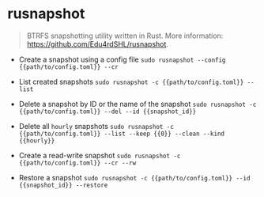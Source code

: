 # rusnapshot
> BTRFS snapshotting utility written in Rust.
> More information: <https://github.com/Edu4rdSHL/rusnapshot>.

- Create a snapshot using a config file
`sudo rusnapshot --config {{path/to/config.toml}} --cr`

- List created snapshots
`sudo rusnapshot -c {{path/to/config.toml}} --list`

- Delete a snapshot by ID or the name of the snapshot
`sudo rusnapshot -c {{path/to/config.toml}} --del --id {{snapshot_id}}`

- Delete all `hourly` snapshots
`sudo rusnapshot -c {{path/to/config.toml}} --list --keep {{0}} --clean --kind {{hourly}}`

- Create a read-write snapshot
`sudo rusnapshot -c {{path/to/config.toml}} --cr --rw`

- Restore a snapshot
`sudo rusnapshot -c {{path/to/config.toml}} --id {{snapshot_id}} --restore`
